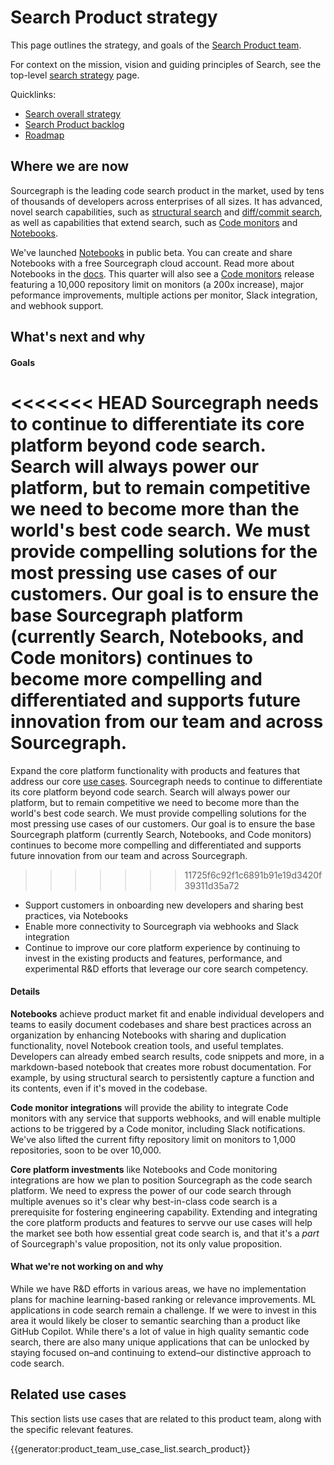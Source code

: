 # Search Product strategy

This page outlines the strategy, and goals of the [Search Product team](../../../../departments/product-engineering/engineering/code-graph/search/product.md).

For context on the mission, vision and guiding principles of Search, see the top-level [search strategy](index.md) page.

Quicklinks:

- [Search overall strategy](../index.md)
- [Search Product backlog](https://github.com/sourcegraph/sourcegraph/issues?q=is%3Aopen+is%3Aissue+label%3Ateam%2Fsearch-product/)
- [Roadmap](https://github.com/orgs/sourcegraph/projects/214/views/34?filterQuery=owning-org%3A%22Code+Graph%22+type%3ARoadmap+owning-team%3A%22Search+product%22)

## Where we are now

Sourcegraph is the leading code search product in the market, used by tens of thousands of developers across enterprises of all sizes. It has advanced, novel search capabilities, such as [structural search](https://learn.sourcegraph.com/how-to-use-structural-search-in-sourcegraph) and [diff/commit search](https://sourcegraph.com/notebooks/Tm90ZWJvb2s6MTI=), as well as capabilities that extend search, such as [Code monitors](https://docs.sourcegraph.com/code_monitoring) and [Notebooks](https://sourcegraph.com/notebooks?tab=explore).

<!-- TODO: fix up docs link to go to Notebooks when docs PR is merged -->

We've launched [Notebooks](https://sourcegraph.com/notebooks?tab=explore) in public beta. You can create and share Notebooks with a free Sourcegraph cloud account. Read more about Notebooks in the [docs](https://docs.sourcegraph.com). This quarter will also see a [Code monitors](https://sourcegraph.com/code-monitoring?visible=4) release featuring a 10,000 repository limit on monitors (a 200x increase), major peformance improvements, multiple actions per monitor, Slack integration, and webhook support.

## What's next and why

#### Goals

<<<<<<< HEAD
Sourcegraph needs to continue to differentiate its core platform beyond code search. Search will always power our platform, but to remain competitive we need to become more than the world's best code search. We must provide compelling solutions for the most pressing use cases of our customers. Our goal is to ensure the base Sourcegraph platform (currently Search, Notebooks, and Code monitors) continues to become more compelling and differentiated and supports future innovation from our team and across Sourcegraph.
=======

Expand the core platform functionality with products and features that address our core [use cases](../../../strategy/use-cases/index.md). Sourcegraph needs to continue to differentiate its core platform beyond code search. Search will always power our platform, but to remain competitive we need to become more than the world's best code search. We must provide compelling solutions for the most pressing use cases of our customers. Our goal is to ensure the base Sourcegraph platform (currently Search, Notebooks, and Code monitors) continues to become more compelling and differentiated and supports future innovation from our team and across Sourcegraph.

> > > > > > > 11725f6c92f1c6891b91e19d3420f39311d35a72

- Support customers in onboarding new developers and sharing best practices, via Notebooks
- Enable more connectivity to Sourcegraph via webhooks and Slack integration
- Continue to improve our core platform experience by continuing to invest in the existing products and features, performance, and experimental R&D efforts that leverage our core search competency.

#### Details

**Notebooks** achieve product market fit and enable individual developers and teams to easily document codebases and share best practices across an organization by enhancing Notebooks with sharing and duplication functionality, novel Notebook creation tools, and useful templates. Developers can already embed search results, code snippets and more, in a markdown-based notebook that creates more robust documentation. For example, by using structural search to persistently capture a function and its contents, even if it's moved in the codebase.

**Code monitor integrations** will provide the ability to integrate Code monitors with any service that supports webhooks, and will enable multiple actions to be triggered by a Code monitor, including Slack notifications. We've also lifted the current fifty repository limit on monitors to 1,000 repositories, soon to be over 10,000.

**Core platform investments** like Notebooks and Code monitoring integrations are how we plan to position Sourcegraph as the code search platform. We need to express the power of our code search through multiple avenues so it's clear why best-in-class code search is a prerequisite for fostering engineering capability. Extending and integrating the core platform products and features to servve our use cases will help the market see both how essential great code search is, and that it's a _part_ of Sourcegraph's value proposition, not its only value proposition.

#### What we're not working on and why

While we have R&D efforts in various areas, we have no implementation plans for machine learning-based ranking or relevance improvements. ML applications in code search remain a challenge. If we were to invest in this area it would likely be closer to semantic searching than a product like GitHub Copilot. While there's a lot of value in high quality semantic code search, there are also many unique applications that can be unlocked by staying focused on–and continuing to extend–our distinctive approach to code search.

## Related use cases

This section lists use cases that are related to this product team, along with the specific relevant features.

{{generator:product_team_use_case_list.search_product}}
